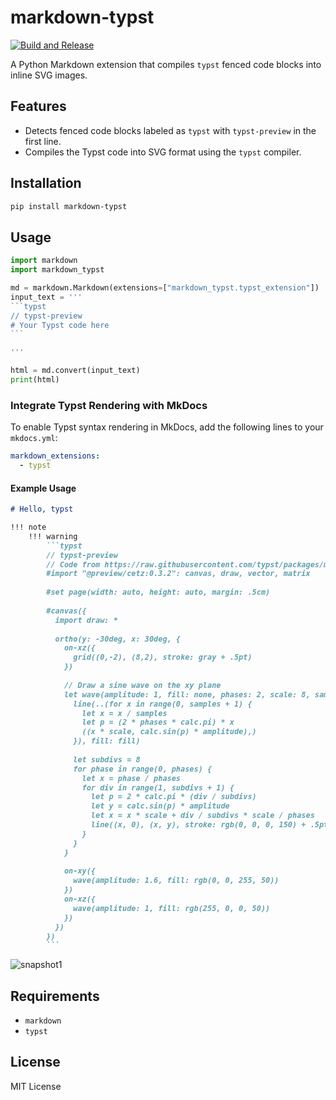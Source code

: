 # markdown-typst

[![Build and Release](https://github.com/eWloYW8/markdown-typst/actions/workflows/release.yml/badge.svg)](https://github.com/eWloYW8/markdown-typst/actions/workflows/release.yml)

A Python Markdown extension that compiles `typst` fenced code blocks into inline SVG images.

## Features

- Detects fenced code blocks labeled as `typst` with `typst-preview` in the first line.
- Compiles the Typst code into SVG format using the `typst` compiler.

## Installation

```bash
pip install markdown-typst
```

## Usage

````python
import markdown
import markdown_typst

md = markdown.Markdown(extensions=["markdown_typst.typst_extension"])
input_text = '''
```typst
// typst-preview
# Your Typst code here
```

'''

html = md.convert(input_text)
print(html)

````

### Integrate Typst Rendering with MkDocs

To enable Typst syntax rendering in MkDocs, add the following lines to your `mkdocs.yml`:

```yaml
markdown_extensions:
  - typst
```

#### Example Usage

````markdown
# Hello, typst

!!! note  
    !!! warning
        ```typst
        // typst-preview
        // Code from https://raw.githubusercontent.com/typst/packages/main/packages/preview/cetz/0.3.2/gallery/waves.typ
        #import "@preview/cetz:0.3.2": canvas, draw, vector, matrix
        
        #set page(width: auto, height: auto, margin: .5cm)
        
        #canvas({
          import draw: *
        
          ortho(y: -30deg, x: 30deg, {
            on-xz({
              grid((0,-2), (8,2), stroke: gray + .5pt)
            })
        
            // Draw a sine wave on the xy plane
            let wave(amplitude: 1, fill: none, phases: 2, scale: 8, samples: 100) = {
              line(..(for x in range(0, samples + 1) {
                let x = x / samples
                let p = (2 * phases * calc.pi) * x
                ((x * scale, calc.sin(p) * amplitude),)
              }), fill: fill)
        
              let subdivs = 8
              for phase in range(0, phases) {
                let x = phase / phases
                for div in range(1, subdivs + 1) {
                  let p = 2 * calc.pi * (div / subdivs)
                  let y = calc.sin(p) * amplitude
                  let x = x * scale + div / subdivs * scale / phases
                  line((x, 0), (x, y), stroke: rgb(0, 0, 0, 150) + .5pt)
                }
              }
            }
        
            on-xy({
              wave(amplitude: 1.6, fill: rgb(0, 0, 255, 50))
            })
            on-xz({
              wave(amplitude: 1, fill: rgb(255, 0, 0, 50))
            })
          })
        })
        ```
````

![snapshot1](assets/snapshot1.png)

## Requirements

* `markdown`
* `typst`

## License

MIT License
